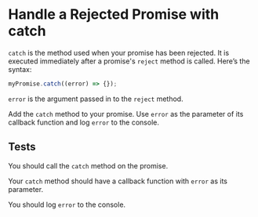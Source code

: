 # Handle a Rejected Promise with catch

`catch` is the method used when your promise has been rejected. It is executed immediately after a promise's `reject` method is called. Here’s the syntax:

```javascript
myPromise.catch((error) => {});
```

`error` is the argument passed in to the `reject` method.

Add the `catch` method to your promise. Use `error` as the parameter of its callback function and log `error` to the console.

## Tests

You should call the `catch` method on the promise.

Your `catch` method should have a callback function with `error` as its parameter.

You should log `error` to the console.
